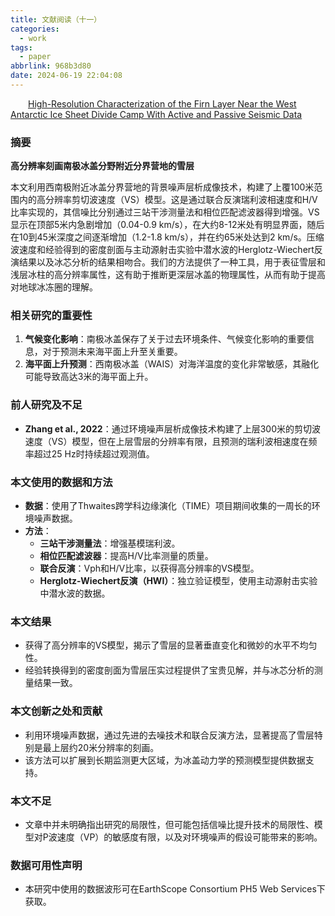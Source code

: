 ```yaml
---
title: 文献阅读（十一）
categories:
  - work
tags:
  - paper
abbrlink: 968b3d80
date: 2024-06-19 22:04:08
---
```


&emsp;&emsp;[High-Resolution Characterization of the Firn Layer Near the West Antarctic Ice Sheet Divide Camp With Active and Passive Seismic Data](https://agupubs.onlinelibrary.wiley.com/doi/10.1029/2024GL108933?af=R)
<!--less-->

### 摘要

**高分辨率刻画南极冰盖分野附近分界营地的雪层**

本文利用西南极附近冰盖分界营地的背景噪声层析成像技术，构建了上覆100米范围内的高分辨率剪切波速度（VS）模型。这是通过联合反演瑞利波相速度和H/V比率实现的，其信噪比分别通过三站干涉测量法和相位匹配滤波器得到增强。VS显示在顶部5米内急剧增加（0.04-0.9 km/s），在大约8-12米处有明显界面，随后在10到45米深度之间逐渐增加（1.2-1.8 km/s），并在约65米处达到2 km/s。压缩波速度和经验得到的密度剖面与主动源射击实验中潜水波的Herglotz-Wiechert反演结果以及冰芯分析的结果相吻合。我们的方法提供了一种工具，用于表征雪层和浅层冰柱的高分辨率属性，这有助于推断更深层冰盖的物理属性，从而有助于提高对地球冰冻圈的理解。

### 相关研究的重要性

1. **气候变化影响**：南极冰盖保存了关于过去环境条件、气候变化影响的重要信息，对于预测未来海平面上升至关重要。
2. **海平面上升预测**：西南极冰盖（WAIS）对海洋温度的变化非常敏感，其融化可能导致高达3米的海平面上升。

### 前人研究及不足

- **Zhang et al., 2022**：通过环境噪声层析成像技术构建了上层300米的剪切波速度（VS）模型，但在上层雪层的分辨率有限，且预测的瑞利波相速度在频率超过25 Hz时持续超过观测值。

### 本文使用的数据和方法

- **数据**：使用了Thwaites跨学科边缘演化（TIME）项目期间收集的一周长的环境噪声数据。
- **方法**：
  - **三站干涉测量法**：增强基模瑞利波。
  - **相位匹配滤波器**：提高H/V比率测量的质量。
  - **联合反演**：Vph和H/V比率，以获得高分辨率的VS模型。
  - **Herglotz-Wiechert反演（HWI）**：独立验证模型，使用主动源射击实验中潜水波的数据。

### 本文结果

- 获得了高分辨率的VS模型，揭示了雪层的显著垂直变化和微妙的水平不均匀性。
- 经验转换得到的密度剖面为雪层压实过程提供了宝贵见解，并与冰芯分析的测量结果一致。

### 本文创新之处和贡献

- 利用环境噪声数据，通过先进的去噪技术和联合反演方法，显著提高了雪层特别是最上层约20米分辨率的刻画。
- 该方法可以扩展到长期监测更大区域，为冰盖动力学的预测模型提供数据支持。

### 本文不足

- 文章中并未明确指出研究的局限性，但可能包括信噪比提升技术的局限性、模型对P波速度（VP）的敏感度有限，以及对环境噪声的假设可能带来的影响。

### 数据可用性声明

- 本研究中使用的数据波形可在EarthScope Consortium PH5 Web Services下获取。
